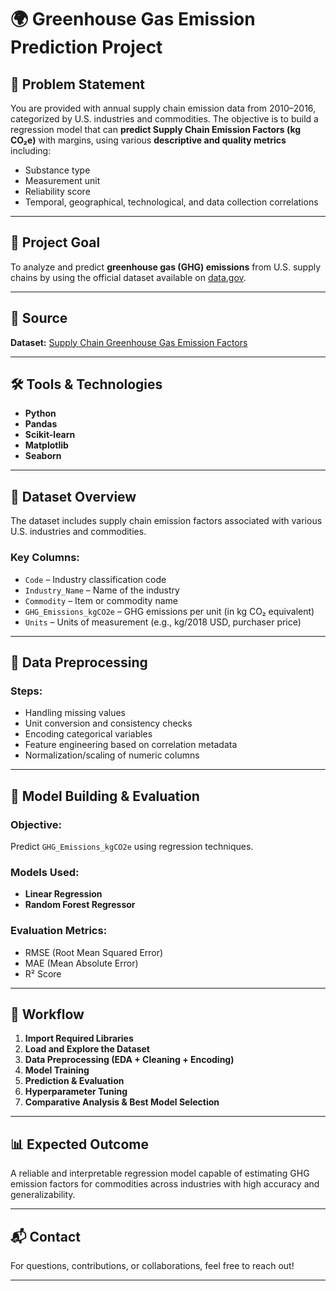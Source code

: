 # 🌍 Greenhouse Gas Emission Prediction Project

## 📌 Problem Statement

You are provided with annual supply chain emission data from 2010–2016, categorized by U.S. industries and commodities. The objective is to build a regression model that can **predict Supply Chain Emission Factors (kg CO₂e)** with margins, using various **descriptive and quality metrics** including:

- Substance type  
- Measurement unit  
- Reliability score  
- Temporal, geographical, technological, and data collection correlations

---

## 🎯 Project Goal

To analyze and predict **greenhouse gas (GHG) emissions** from U.S. supply chains by using the official dataset available on [data.gov](https://catalog.data.gov).

---

## 📁 Source

**Dataset:** [Supply Chain Greenhouse Gas Emission Factors](https://catalog.data.gov/dataset/supply-chain-greenhouse-gas-emission-factors)

---

## 🛠 Tools & Technologies

- **Python**
- **Pandas**
- **Scikit-learn**
- **Matplotlib**
- **Seaborn**

---

## 📂 Dataset Overview

The dataset includes supply chain emission factors associated with various U.S. industries and commodities.

### Key Columns:
- `Code` – Industry classification code  
- `Industry_Name` – Name of the industry  
- `Commodity` – Item or commodity name  
- `GHG_Emissions_kgCO2e` – GHG emissions per unit (in kg CO₂ equivalent)  
- `Units` – Units of measurement (e.g., kg/2018 USD, purchaser price)

---

## 🧹 Data Preprocessing

### Steps:
- Handling missing values
- Unit conversion and consistency checks
- Encoding categorical variables
- Feature engineering based on correlation metadata
- Normalization/scaling of numeric columns

---

## 🤖 Model Building & Evaluation

### Objective:
Predict `GHG_Emissions_kgCO2e` using regression techniques.

### Models Used:
- **Linear Regression**
- **Random Forest Regressor**

### Evaluation Metrics:
- RMSE (Root Mean Squared Error)  
- MAE (Mean Absolute Error)  
- R² Score  

---

## 🚀 Workflow

1. **Import Required Libraries**
2. **Load and Explore the Dataset**
3. **Data Preprocessing (EDA + Cleaning + Encoding)**
4. **Model Training**
5. **Prediction & Evaluation**
6. **Hyperparameter Tuning**
7. **Comparative Analysis & Best Model Selection**

---

## 📊 Expected Outcome

A reliable and interpretable regression model capable of estimating GHG emission factors for commodities across industries with high accuracy and generalizability.

---

## 📬 Contact

For questions, contributions, or collaborations, feel free to reach out!

---

